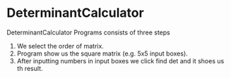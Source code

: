 # DeterminantCalculator
DeterminantCalculator
Programs consists of three steps 

1. We select the order of matrix.
2. Program show us the square matrix (e.g. 5x5 input boxes).
3. After inputting numbers in input boxes we click find det and it shoes us th result.
